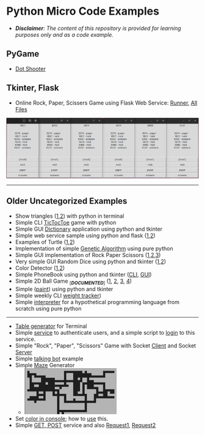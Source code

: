 # Python Micro Code Examples
- ***Disclaimer**: The content of this repository is provided for learning purposes only and as a code example.*

## PyGame
- [Dot Shooter](games/dot_shooter/dot-shooter.py)

## Tkinter, Flask
- Online Rock, Paper, Scissers Game using Flask Web Service: [Runner](games/rock_paper_scissers_online/runner.py), [All Files](games/rock_paper_scissers_online/)  


![](games/rock_paper_scissers_online/snapshot.png)




----
## Older Uncategorized Examples
- Show triangles ([1](/lessons/python/exercises/exercise-general-week-01-triangle.py),[2](/lessons/python/exercises/exercise-general-week-01-triangle-answer.py)) with python in terminal
- Simple CLI [TicTocToe](/lessons/python/examples/games/tic_toc_toe/tic-toc-toe-cli.py) game with python
- Simple GUI [Dictionary](/lessons/python/exercises/exercise-general-week-05-01.py) application using python and tkinter
- Simple web service sample using python and flask ([1](/lessons/python/examples/web/flask-01.py),[2](/lessons/python/examples/web/flask-02.py))
- Examples of Turtle ([1](/lessons/python/examples/sample/turtle/turtle-01.py),[2](/lessons/python/examples/sample/turtle/turtle-02.py))
- Implementation of simple [Genetic Algorithm](/lessons/algorithm/kinds/evolutionary/simple-genetic-algorithm.py) using pure python
- Simple GUI implementation of Rock Paper Scissors ([1](/lessons/python/examples/games/rock_paper_scissers/rock-paper-scissors-gui-01.py),[2](/lessons/python/examples/games/rock_paper_scissers/rock-paper-scissors-gui-02.py),[3](/lessons/python/examples/games/rock_paper_scissers/rock-paper-scissors-gui-03.py))
- Very simple GUI Random Dice using python and tkinter ([1](/lessons/python/examples/apps/random_dice/random-dice-01.py),[2](/lessons/python/examples/apps/random_dice/random-dice-02.py))
- Color Detector ([1](/lessons/python/examples/apps/color/color-detector-01.py),[2](/lessons/python/examples/apps/color/color-detector-02.py))
- Simple PhoneBook using python and tkinter ([CLI](/lessons/python/examples/apps/phone_book/phone-book-cli.py), [GUI](/lessons/python/examples/apps/phone_book/phone-book-gui.py))
- Simple 2D Ball Game <sub>[***DOCUMENTED***]</sub> ([1](/lessons/python/examples/sample/game_engine/simple-2d-game-part1.py), [2](/lessons/python/examples/sample/game_engine/simple-2d-game-part2.py), [3](/lessons/python/examples/sample/game_engine/simple-2d-game-part3.py), [4](/lessons/python/examples/sample/game_engine/simple-2d-game-part4.py))
- Simple ([paint](/lessons/python/examples/apps/color/paint-01.py)) using python and tkinter
- Simple weekly CLI [weight tracker](/lessons/python/examples/apps/gym/weight-tracker-01.py))
- Simple [interpreter](/lessons/python/examples/apps/interpreter/interpreter.py) for a hypothetical programming language from scratch using pure python

---

- [Table generator](/lessons/python/examples/simple-table-generator.py) for Terminal
- Simple [service](/lessons/python/examples/simple-bad-practice-authenticator.py) to authenticate users, and a simple script to [login](/lessons/python/examples/simple-bad-practice-login-script.py) to this service.
- Simple "Rock", "Paper", "Scissors" Game with Socket [Client](/lessons/python/examples/simple-socket-client.py) and Socket [Server](/lessons/python/examples/simple-socket-server.py)
- Simple [talking bot](/lessons/python/examples/simple-talking-bot.py) example
- Simple [Maze](/lessons/python/examples/simple-cli-maze-generator.py) Generator
  - <img src="lessons/python/examples/snapshots/simple-cli-maze-generator.png">
- Set [color in console](/lessons/python/concepts/enum/color-enum.py); how to [use](/lessons/python/examples/console-color.py) this.
- Simple [GET, POST](/lessons/python/examples/simple-get-post-service.py) service and also [Request1](/lessons/python/examples/simple-get-post-request.py), [Request2](/lessons/python/examples/simple-get-post-request2.py)
